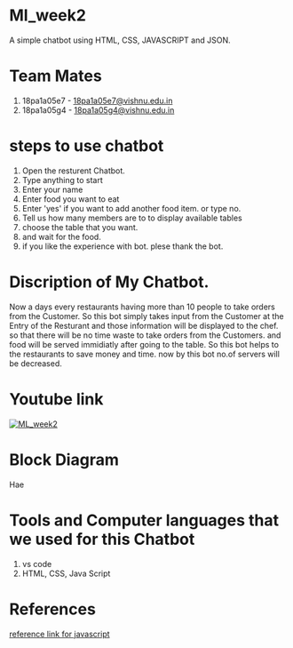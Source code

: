 # Ml_week2
A simple chatbot using HTML, CSS, JAVASCRIPT and JSON.

# Team Mates
1) 18pa1a05e7 - 18pa1a05e7@vishnu.edu.in
2) 18pa1a05g4 - 18pa1a05g4@vishnu.edu.in

# steps to use chatbot
1) Open the resturent Chatbot.
2) Type anything to start
3) Enter your name 
4) Enter food you want to eat
5) Enter 'yes' if you want to add another food item. or type no.
6) Tell us how many members are to to display available tables
7) choose the table that you want.
8) and wait for the food.
9) if you like the experience with bot. plese thank the bot.

# Discription of My Chatbot.
 Now a days every restaurants having more than 10 people to take orders from the Customer. So this bot simply takes input from the Customer at the Entry of the Resturant and those information will be displayed to the chef. so that there will be no time waste to take orders from the Customers. and food will be served immidiatly after going to the table.
 So this bot helps to the restaurants to save money and time. now by this bot no.of servers will be decreased.
# Youtube link 

[![ML_week2](https://img.youtube.com/vi/WCSz0R_Io8s/0.jpg)](https://www.youtube.com/watch?v=WCSz0R_Io8s)

# Block Diagram
Hae

# Tools and Computer languages that we used for this Chatbot
1) vs code
2) HTML, CSS, Java Script

# References
[reference link for javascript](https://www.w3schools.com/js/DEFAULT.asp)

